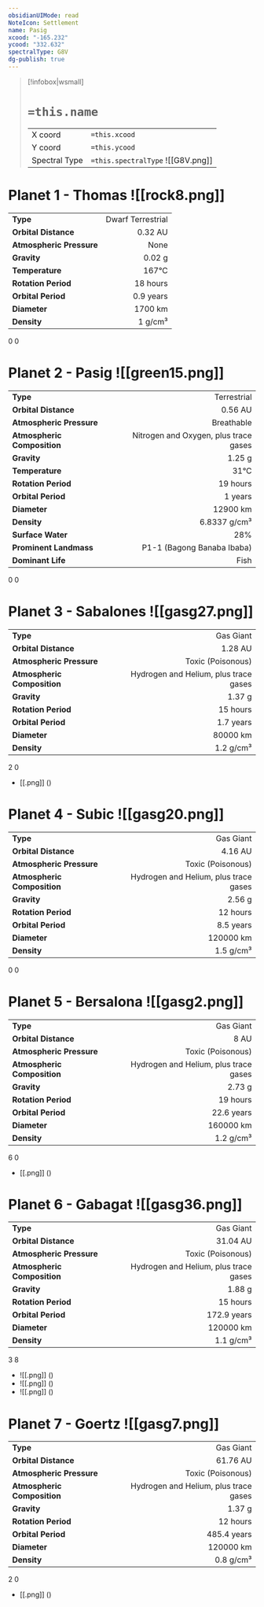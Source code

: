 ```yaml
---
obsidianUIMode: read
NoteIcon: Settlement
name: Pasig
xcood: "-165.232"
ycood: "332.632"
spectralType: G8V
dg-publish: true
---
```

> [!infobox|wsmall]
> # `=this.name`
> | | |
> | - | - |
> | X coord | `=this.xcood` |
> | Y coord| `=this.ycood` |
> | Spectral Type | `=this.spectralType` ![[G8V.png]] |

# Planet 1 - Thomas ![[rock8.png]]
|                             |                           |
| --------------------------- | -------------------------:|
| **Type**                    |             Dwarf Terrestrial |
| **Orbital Distance**        |   0.32 AU |
| **Atmospheric Pressure**    |       None |
| **Gravity**                 |        0.02 g |
| **Temperature**             |    167°C |
| **Rotation Period**         |  18 hours |
| **Orbital Period** | 0.9 years |
| **Diameter**                |      1700 km | 
| **Density**                 |    1 g/cm³ |



0
0



# Planet 2 - Pasig ![[green15.png]]
|                             |                           |
| --------------------------- | -------------------------:|
| **Type**                    |             Terrestrial |
| **Orbital Distance**        |   0.56 AU |
| **Atmospheric Pressure**    |       Breathable |
| **Atmospheric Composition** |      Nitrogen and Oxygen, plus trace gases |
| **Gravity**                 |        1.25 g |
| **Temperature**             |    31°C |
| **Rotation Period**         |  19 hours |
| **Orbital Period** | 1 years |
| **Diameter**                |      12900 km | 
| **Density**                 |    6.8337 g/cm³ |
| **Surface Water**           |           28% | 
| **Prominent Landmass**      |         P1-1 (Bagong Banaba Ibaba) | 
| **Dominant Life**           |         Fish |



0
0



# Planet 3 - Sabalones ![[gasg27.png]]
|                             |                           |
| --------------------------- | -------------------------:|
| **Type**                    |             Gas Giant |
| **Orbital Distance**        |   1.28 AU |
| **Atmospheric Pressure**    |       Toxic (Poisonous) |
| **Atmospheric Composition** |      Hydrogen and Helium, plus trace gases |
| **Gravity**                 |        1.37 g |
| **Rotation Period**         |  15 hours |
| **Orbital Period** | 1.7 years |
| **Diameter**                |      80000 km | 
| **Density**                 |    1.2 g/cm³ |



2
0

- [[.png]]  ()

# Planet 4 - Subic ![[gasg20.png]]
|                             |                           |
| --------------------------- | -------------------------:|
| **Type**                    |             Gas Giant |
| **Orbital Distance**        |   4.16 AU |
| **Atmospheric Pressure**    |       Toxic (Poisonous) |
| **Atmospheric Composition** |      Hydrogen and Helium, plus trace gases |
| **Gravity**                 |        2.56 g |
| **Rotation Period**         |  12 hours |
| **Orbital Period** | 8.5 years |
| **Diameter**                |      120000 km | 
| **Density**                 |    1.5 g/cm³ |



0
0



# Planet 5 - Bersalona ![[gasg2.png]]
|                             |                           |
| --------------------------- | -------------------------:|
| **Type**                    |             Gas Giant |
| **Orbital Distance**        |   8 AU |
| **Atmospheric Pressure**    |       Toxic (Poisonous) |
| **Atmospheric Composition** |      Hydrogen and Helium, plus trace gases |
| **Gravity**                 |        2.73 g |
| **Rotation Period**         |  19 hours |
| **Orbital Period** | 22.6 years |
| **Diameter**                |      160000 km | 
| **Density**                 |    1.2 g/cm³ |



6
0

- [[.png]]  ()

# Planet 6 - Gabagat ![[gasg36.png]]
|                             |                           |
| --------------------------- | -------------------------:|
| **Type**                    |             Gas Giant |
| **Orbital Distance**        |   31.04 AU |
| **Atmospheric Pressure**    |       Toxic (Poisonous) |
| **Atmospheric Composition** |      Hydrogen and Helium, plus trace gases |
| **Gravity**                 |        1.88 g |
| **Rotation Period**         |  15 hours |
| **Orbital Period** | 172.9 years |
| **Diameter**                |      120000 km | 
| **Density**                 |    1.1 g/cm³ |



3
8

- ![[.png]]  ()
- ![[.png]]  ()
- ![[.png]]  ()


# Planet 7 - Goertz ![[gasg7.png]]
|                             |                           |
| --------------------------- | -------------------------:|
| **Type**                    |             Gas Giant |
| **Orbital Distance**        |   61.76 AU |
| **Atmospheric Pressure**    |       Toxic (Poisonous) |
| **Atmospheric Composition** |      Hydrogen and Helium, plus trace gases |
| **Gravity**                 |        1.37 g |
| **Rotation Period**         |  12 hours |
| **Orbital Period** | 485.4 years |
| **Diameter**                |      120000 km | 
| **Density**                 |    0.8 g/cm³ |



2
0

- [[.png]]  ()

